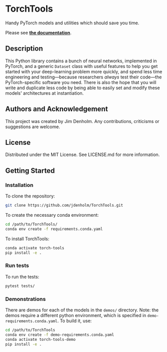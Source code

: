 # TorchTools
Handy PyTorch models and utilities which should save you time.

Please see [**the documentation**](https://jdenholm.github.io/TorchTools/).


## Description
This Python library contains a bunch of neural networks, implemented in PyTorch, and a generic ``Dataset`` class with useful features to help you get started with your deep-learning problem more quickly, and spend less time engineering and testing—because researchers *always* test their code—the PyTorch-specific software you need. There is also the hope that you will write and duplicate less code by being able to easily set and modify these models' architectures at instantiation.


## Authors and Acknowledgement
This project was created by Jim Denholm. Any contributions, criticisms or suggestions are welcome.


## License
Distributed under the MIT License. See LICENSE.md for more information.




## Getting Started


### Installation

To clone the repository:
```bash
git clone https://github.com/jdenholm/TorchTools.git
```

To create the necessary conda environment:
```bash
cd /path/to/TorchTools/
conda env create -f requirements.conda.yaml
```

To install TorchTools:
```bash
conda activate torch-tools
pip install -e .
```


### Run tests
To run the tests:
```bash
pytest tests/
```


### Demonstrations

There are demos for each of the models in the ``demos/`` directory. Note: the demos require a different python environment, which is specified in ``demo-requirements.conda.yaml``. To build it, use:

```bash
cd /path/to/TorchTools
conda env create -f demo-requirements.conda.yaml
conda activate torch-tools-demo
pip install -e .
```
